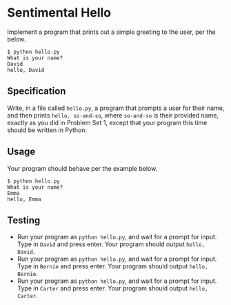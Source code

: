 # Sentimental Hello

Implement a program that prints out a simple greeting to the user, per the below.

    $ python hello.py
    What is your name?
    David
    hello, David

## Specification

Write, in a file called `hello.py`, a program that prompts a user for their name, and then prints `hello, so-and-so`, where `so-and-so` is their provided name, exactly as you did in Problem Set 1, except that your program this time should be written in Python.

## Usage

Your program should behave per the example below.

    $ python hello.py
    What is your name?
    Emma
    hello, Emma

## Testing

- Run your program as `python hello.py`, and wait for a prompt for input. Type in `David` and press enter. Your program should output `hello, David`.
- Run your program as `python hello.py`, and wait for a prompt for input. Type in `Bernie` and press enter. Your program should output `hello, Bernie`.
- Run your program as `python hello.py`, and wait for a prompt for input. Type in `Carter` and press enter. Your program should output `hello, Carter`.